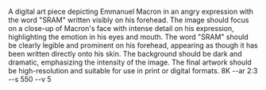 A digital art piece depicting Emmanuel Macron in an angry expression with the word "SRAM" written visibly on his forehead. The image should focus on a close-up of Macron's face with intense detail on his expression, highlighting the emotion in his eyes and mouth. The word "SRAM" should be clearly legible and prominent on his forehead, appearing as though it has been written directly onto his skin. The background should be dark and dramatic, emphasizing the intensity of the image. The final artwork should be high-resolution and suitable for use in print or digital formats. 8K --ar 2:3 --s 550 --v 5
